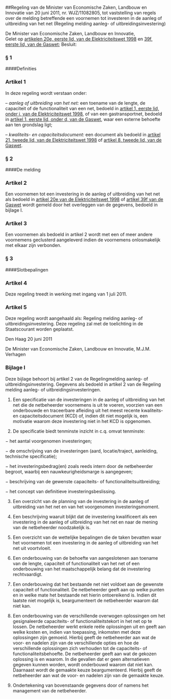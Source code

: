 <meta http-equiv='Content-Type' content='text/html; charset=utf-8' />

##Regeling van de Minister van Economische Zaken, Landbouw en Innovatie van 20 juni 2011, nr. WJZ/11082805, tot vaststelling van regels over de melding betreffende een voornemen tot investeren in de aanleg of uitbreiding van het net (Regeling melding aanleg- of uitbreidingsinvestering)

De Minister van Economische Zaken, Landbouw en Innovatie,  
Gelet op [artikelen 20e, eerste lid, van de Elektriciteitswet 1998](../../../../../../../wet/elektriciteitswet/1998/BWBR0009755/README.md) en [39f, eerste lid, van de Gaswet](../../../../../../../wet/gaswet/BWBR0011440/README.md);
Besluit:     
### §  1  

####Definities

### Artikel  1  

In deze regeling wordt verstaan onder: 

–  *aanleg of uitbreiding van het net:* een toename van de lengte, de capaciteit of de functionaliteit van een net, bedoeld in [artikel 1, eerste lid, onder i, van de Elektriciteitswet 1998](../../../../../../../wet/elektriciteitswet/1998/BWBR0009755/README.md), of van een gastransportnet, bedoeld in [artikel 1, eerste lid, onder d, van de Gaswet](../../../../../../../wet/gaswet/BWBR0011440/README.md), waar een externe behoefte aan ten grondslag ligt;  

–  *kwaliteits- en capaciteitsdocument:* een document als bedoeld in [artikel 21, tweede lid, van de Elektriciteitswet 1998](../../../../../../../wet/elektriciteitswet/1998/BWBR0009755/README.md) of [artikel 8, tweede lid, van de Gaswet](../../../../../../../wet/gaswet/BWBR0011440/README.md).   

### §  2  

####De melding

### Artikel  2  

Een voornemen tot een investering in de aanleg of uitbreiding van het net als bedoeld in [artikel 20e van de Elektriciteitswet 1998](../../../../../../../wet/elektriciteitswet/1998/BWBR0009755/README.md) of [artikel 39f van de Gaswet](../../../../../../../wet/gaswet/BWBR0011440/README.md) wordt gemeld door het overleggen van de gegevens, bedoeld in bijlage I. 

### Artikel  3  

Een voornemen als bedoeld in artikel 2 wordt met een of meer andere voornemens geclusterd aangeleverd indien de voornemens onlosmakelijk met elkaar zijn verbonden. 

### §  3  

####Slotbepalingen

### Artikel  4  

Deze regeling treedt in werking met ingang van 1 juli 2011. 

### Artikel  5  

Deze regeling wordt aangehaald als: Regeling melding aanleg- of uitbreidingsinvestering. 
Deze regeling zal met de toelichting in de Staatscourant worden geplaatst.   

Den Haag 
20 juni 2011   

De 
Minister van Economische Zaken, Landbouw en Innovatie, 
M.J.M. Verhagen    

### Bijlage  I  

Deze bijlage behoort bij artikel 2 van de Regelingmelding aanleg- of uitbreidingsinvestering. Gegevens als bedoeld in artikel 2 van de Regeling melding aanleg- of uitbreidingsinvesteringen. 

1. Een specificatie van de investeringen in de aanleg of uitbreiding van het net die de netbeheerder voornemens is uit te voeren, voorzien van een onderbouwde en traceerbare afleiding uit het meest recente kwaliteits- en capaciteitsdocument (KCD) of, indien dit niet mogelijk is, een motivatie waarom deze investering niet in het KCD is opgenomen.  

2. De specificatie biedt tenminste inzicht in c.q. omvat tenminste: 

− het aantal voorgenomen investeringen;  

− de omschrijving van de investeringen (aard, locatie/traject, aanleiding, technische specificatie);  

− het investeringsbedrag(en) zoals reeds intern door de netbeheerder begroot, waarbij een nauwkeurigheidsmarge is aangegeven;  

− beschrijving van de gewenste capaciteits- of functionaliteitsuitbreiding;  

− het concept van definitieve investeringsbeslissing.    

3. Een overzicht van de planning van de investering in de aanleg of uitbreiding van het net en van het voorgenomen investeringsmoment.  

4. Een beschrijving waaruit blijkt dat de investering kwalificeert als een investering in de aanleg of uitbreiding van het net en naar de mening van de netbeheerder noodzakelijk is.  

5. Een overzicht van de wettelijke bepalingen die de taken bevatten waar het voornemen tot een investering in de aanleg of uitbreiding van het net uit voortvloeit.  

6. Een onderbouwing van de behoefte van aangeslotenen aan toename van de lengte, capaciteit of functionaliteit van het net of een onderbouwing van het maatschappelijk belang dat de investering rechtvaardigt.  

7. Een onderbouwing dat het bestaande net niet voldoet aan de gewenste capaciteit of functionaliteit. De netbeheerder geeft aan op welke punten en in welke mate het bestaande net hierin ontoereikend is. Indien dit laatste niet mogelijk is, beargumenteert de netbeheerder waarom dat niet kan.  

8. Een onderbouwing van de verschillende overwogen oplossingen om het gesignaleerde capaciteits- of functionaliteitstekort in het net op te lossen. De netbeheerder werkt enkele reële oplossingen uit en geeft aan welke kosten en, indien van toepassing, inkomsten met deze oplossingen zijn gemoeid. Hierbij geeft de netbeheerder aan wat de voor- en nadelen zijn van de verschillende opties en hoe de verschillende oplossingen zich verhouden tot de capaciteits- of functionaliteitsbehoefte. De netbeheerder geeft aan wat de gekozen oplossing is en waarom. In die gevallen dat er geen alternatieven gegeven kunnen worden, wordt onderbouwd waarom dat niet kan. Daarnaast wordt de gemaakte keuze beargumenteerd. Hierbij geeft de netbeheerder aan wat de voor- en nadelen zijn van de gemaakte keuze.  

9. Ondertekening van bovenstaande gegevens door of namens het management van de netbeheerder.   
